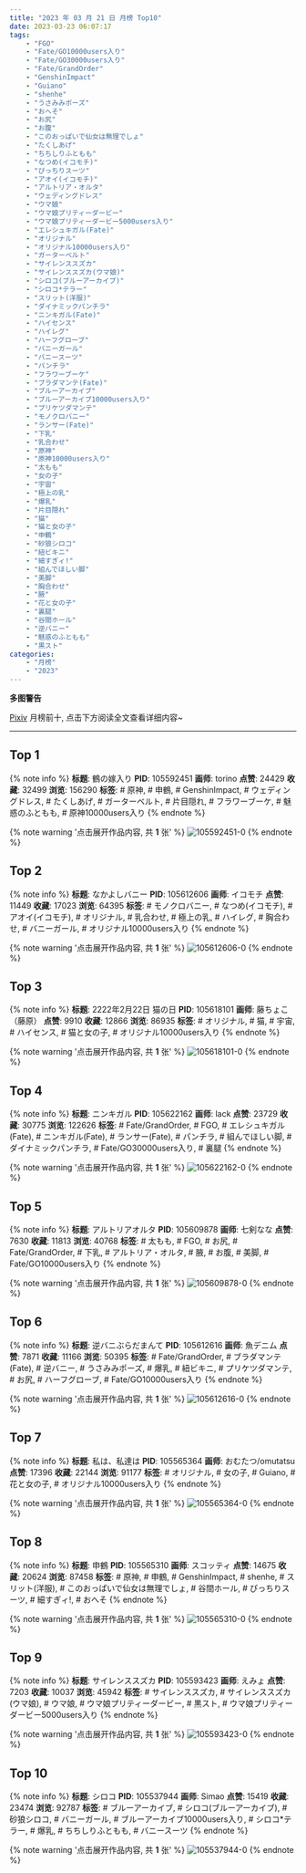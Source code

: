 ```yaml
---
title: "2023 年 03 月 21 日 月榜 Top10"
date: 2023-03-23 06:07:17
tags:
    - "FGO"
    - "Fate/GO10000users入り"
    - "Fate/GO30000users入り"
    - "Fate/GrandOrder"
    - "GenshinImpact"
    - "Guiano"
    - "shenhe"
    - "うさみみポーズ"
    - "おへそ"
    - "お尻"
    - "お腹"
    - "このおっぱいで仙女は無理でしょ"
    - "たくしあげ"
    - "ちちしりふともも"
    - "なつめ(イコモチ)"
    - "ぴっちりスーツ"
    - "アオイ(イコモチ)"
    - "アルトリア・オルタ"
    - "ウェディングドレス"
    - "ウマ娘"
    - "ウマ娘プリティーダービー"
    - "ウマ娘プリティーダービー5000users入り"
    - "エレシュキガル(Fate)"
    - "オリジナル"
    - "オリジナル10000users入り"
    - "ガーターベルト"
    - "サイレンススズカ"
    - "サイレンススズカ(ウマ娘)"
    - "シロコ(ブルーアーカイブ)"
    - "シロコ*テラー"
    - "スリット(洋服)"
    - "ダイナミックパンチラ"
    - "ニンキガル(Fate)"
    - "ハイセンス"
    - "ハイレグ"
    - "ハーフグローブ"
    - "バニーガール"
    - "バニースーツ"
    - "パンチラ"
    - "フラワーブーケ"
    - "ブラダマンテ(Fate)"
    - "ブルーアーカイブ"
    - "ブルーアーカイブ10000users入り"
    - "プリケツダマンテ"
    - "モノクロバニー"
    - "ランサー(Fate)"
    - "下乳"
    - "乳合わせ"
    - "原神"
    - "原神10000users入り"
    - "太もも"
    - "女の子"
    - "宇宙"
    - "極上の乳"
    - "爆乳"
    - "片目隠れ"
    - "猫"
    - "猫と女の子"
    - "申鶴"
    - "砂狼シロコ"
    - "紐ビキニ"
    - "細すぎィ!"
    - "組んでほしい脚"
    - "美脚"
    - "胸合わせ"
    - "腋"
    - "花と女の子"
    - "裏腿"
    - "谷間ホール"
    - "逆バニー"
    - "魅惑のふともも"
    - "黒スト"
categories:
    - "月榜"
    - "2023"
---
```


<i class="fa fa-triangle-exclamation"></i>**多图警告**<i class="fa fa-triangle-exclamation"></i>

[Pixiv](https://www.pixiv.net/) 月榜前十, 点击下方阅读全文查看详细内容~

<!-- more -->

---

## Top 1

{% note info %}
**标题**: 鶴の嫁入り
**PID**: 105592451 **画师**: torino
**点赞**: 24429 **收藏**: 32499 **浏览**: 156290
**标签**: # 原神, # 申鶴, # GenshinImpact, # ウェディングドレス, # たくしあげ, # ガーターベルト, # 片目隠れ, # フラワーブーケ, # 魅惑のふともも, # 原神10000users入り
{% endnote %}

{% note warning '点击展开作品内容, 共 **1** 张' %}
![105592451-0](https://i.pixiv.re/img-original/img/2023/02/22/00/00/47/105592451_p0.jpg)
{% endnote %}

## Top 2

{% note info %}
**标题**: なかよしバニー
**PID**: 105612606 **画师**: イコモチ
**点赞**: 11449 **收藏**: 17023 **浏览**: 64395
**标签**: # モノクロバニー, # なつめ(イコモチ), # アオイ(イコモチ), # オリジナル, # 乳合わせ, # 極上の乳, # ハイレグ, # 胸合わせ, # バニーガール, # オリジナル10000users入り
{% endnote %}

{% note warning '点击展开作品内容, 共 **1** 张' %}
![105612606-0](https://i.pixiv.re/img-original/img/2023/02/22/19/38/23/105612606_p0.png)
{% endnote %}

## Top 3

{% note info %}
**标题**: 2222年2月22日 猫の日
**PID**: 105618101 **画师**: 藤ちょこ（藤原）
**点赞**: 9910 **收藏**: 12866 **浏览**: 86935
**标签**: # オリジナル, # 猫, # 宇宙, # ハイセンス, # 猫と女の子, # オリジナル10000users入り
{% endnote %}

{% note warning '点击展开作品内容, 共 **1** 张' %}
![105618101-0](https://i.pixiv.re/img-original/img/2023/02/22/22/22/58/105618101_p0.png)
{% endnote %}

## Top 4

{% note info %}
**标题**: ニンキガル
**PID**: 105622162 **画师**: lack
**点赞**: 23729 **收藏**: 30775 **浏览**: 122626
**标签**: # Fate/GrandOrder, # FGO, # エレシュキガル(Fate), # ニンキガル(Fate), # ランサー(Fate), # パンチラ, # 組んでほしい脚, # ダイナミックパンチラ, # Fate/GO30000users入り, # 裏腿
{% endnote %}

{% note warning '点击展开作品内容, 共 **1** 张' %}
![105622162-0](https://i.pixiv.re/img-original/img/2023/02/23/00/00/39/105622162_p0.png)
{% endnote %}

## Top 5

{% note info %}
**标题**: アルトリアオルタ
**PID**: 105609878 **画师**: 七剣なな
**点赞**: 7630 **收藏**: 11813 **浏览**: 40768
**标签**: # 太もも, # FGO, # お尻, # Fate/GrandOrder, # 下乳, # アルトリア・オルタ, # 腋, # お腹, # 美脚, # Fate/GO10000users入り
{% endnote %}

{% note warning '点击展开作品内容, 共 **1** 张' %}
![105609878-0](https://i.pixiv.re/img-original/img/2023/02/22/17/58/44/105609878_p0.jpg)
{% endnote %}

## Top 6

{% note info %}
**标题**: 逆バニぶらだまんて
**PID**: 105612616 **画师**: 魚デニム
**点赞**: 7871 **收藏**: 11166 **浏览**: 50395
**标签**: # Fate/GrandOrder, # ブラダマンテ(Fate), # 逆バニー, # うさみみポーズ, # 爆乳, # 紐ビキニ, # プリケツダマンテ, # お尻, # ハーフグローブ, # Fate/GO10000users入り
{% endnote %}

{% note warning '点击展开作品内容, 共 **1** 张' %}
![105612616-0](https://i.pixiv.re/img-original/img/2023/02/22/19/38/44/105612616_p0.jpg)
{% endnote %}

## Top 7

{% note info %}
**标题**: 私は、私達は
**PID**: 105565364 **画师**: おむたつ/omutatsu
**点赞**: 17396 **收藏**: 22144 **浏览**: 91177
**标签**: # オリジナル, # 女の子, # Guiano, # 花と女の子, # オリジナル10000users入り
{% endnote %}

{% note warning '点击展开作品内容, 共 **1** 张' %}
![105565364-0](https://i.pixiv.re/img-original/img/2023/02/21/00/00/53/105565364_p0.png)
{% endnote %}

## Top 8

{% note info %}
**标题**: 申鶴
**PID**: 105565310 **画师**: スコッティ
**点赞**: 14675 **收藏**: 20624 **浏览**: 87458
**标签**: # 原神, # 申鶴, # GenshinImpact, # shenhe, # スリット(洋服), # このおっぱいで仙女は無理でしょ, # 谷間ホール, # ぴっちりスーツ, # 細すぎィ!, # おへそ
{% endnote %}

{% note warning '点击展开作品内容, 共 **1** 张' %}
![105565310-0](https://i.pixiv.re/img-original/img/2023/02/21/00/00/31/105565310_p0.jpg)
{% endnote %}

## Top 9

{% note info %}
**标题**: サイレンススズカ
**PID**: 105593423 **画师**: えみょ
**点赞**: 7203 **收藏**: 10037 **浏览**: 45942
**标签**: # サイレンススズカ, # サイレンススズカ(ウマ娘), # ウマ娘, # ウマ娘プリティーダービー, # 黒スト, # ウマ娘プリティーダービー5000users入り
{% endnote %}

{% note warning '点击展开作品内容, 共 **1** 张' %}
![105593423-0](https://i.pixiv.re/img-original/img/2023/02/22/00/19/46/105593423_p0.jpg)
{% endnote %}

## Top 10

{% note info %}
**标题**: シロコ
**PID**: 105537944 **画师**: Simao
**点赞**: 15419 **收藏**: 23474 **浏览**: 92787
**标签**: # ブルーアーカイブ, # シロコ(ブルーアーカイブ), # 砂狼シロコ, # バニーガール, # ブルーアーカイブ10000users入り, # シロコ*テラー, # 爆乳, # ちちしりふともも, # バニースーツ
{% endnote %}

{% note warning '点击展开作品内容, 共 **1** 张' %}
![105537944-0](https://i.pixiv.re/img-original/img/2023/02/20/00/00/55/105537944_p0.png)
{% endnote %}
